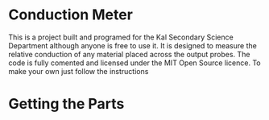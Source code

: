 # Conduction Meter

This is a project built and programed for the Kal Secondary Science Department although anyone is free to use it. It is designed to measure the relative conduction of any material placed across the output probes. The code is fully comented and licensed under the MIT Open Source licence. To make your own just follow the instructions


# Getting the Parts
